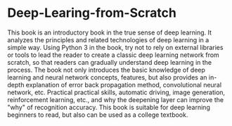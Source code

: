 # Deep-Learing-from-Scratch
This book is an introductory book in the true sense of deep learning. It analyzes the principles and related technologies of deep learning in a simple way. Using Python 3 in the book, try not to rely on external libraries or tools to lead the reader to create a classic deep learning network from scratch, so that readers can gradually understand deep learning in the process. The book not only introduces the basic knowledge of deep learning and neural network concepts, features, but also provides an in-depth explanation of error back propagation method, convolutional neural network, etc. Practical practical skills, automatic driving, image generation, reinforcement learning, etc., and why the deepening layer can improve the "why" of recognition accuracy. This book is suitable for deep learning beginners to read, but also can be used as a college textbook.
